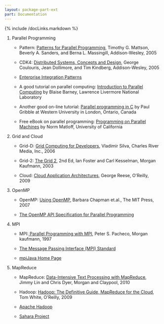 ```yaml
---
layout: package-part-ext
part: Documentation
---
```

{% include /docLinks.markdown %}


1. Parallel Programming

    * Pattern: [Patterns for Parallel Programming](http://www.pearson.ch/Informatik/Softwareentwicklung/EntwurfsmusterPatterns/1471/9780321228116/Patterns-for-Parallel-Programming.aspx), Timothy G. Mattson, Beverly A. Sanders, and Berna L. Massingill, Addison-Wesley, 2005

    * CDK4: [Distributed Systems, Concepts and Design](http://www.cdk4.net/contents/contents.html), George Coulouris, Jean Dollimore, and Tim Kindberg, Addison-Wesley, 2005

    * [Enterprise Integration Patterns](http://www.enterpriseintegrationpatterns.com/toc.html)

    * A good tutorial on parallel computing: [Introduction to Parallel Computing](https://computing.llnl.gov/tutorials/parallel_comp/) by Blaise Barney, Lawrence Livermore National Laboratory

    * Another good on-line tutorial: [Parallel programming in C](http://www.gribblelab.org/CBootcamp/A2_Parallel_Programming_in_C.html) by Paul Gribble at Western University in London, Ontario, Canada

    * Free eBook on parallel programming: [Programming on Parallel Machines](http://heather.cs.ucdavis.edu/parprocbook) by Norm Matloff, University of California

2. Grid and Cloud

    * Grid-D: [Grid Computing for Developers](http://www.delmarlearning.com/browse_product_detail.aspx?catid=21270&isbn=1584504242), Vladimir Silva, Charles River Media, Inc., 2006

    * Grid-2: [The Grid 2](http://www.elsevier.com/wps/find/bookdescription.cws_home/699905/description#description), 2nd Ed, Ian Foster and Carl Kesselman, Morgan Kaufmann, 2003

    * Cloud: [Cloud Application Architectures](http://oreilly.com/catalog/9780596156374), George Reese, O'Reilly, 2009

3. OpenMP

    * OpenMP: [Using OpenMP](http://mitpress.mit.edu/catalog/item/default.asp?ttype=2&tid=11387), Barbara Chapman et.al., The MIT Press, 2007

    * [The OpenMP API Specification for Parallel Programming](http://openmp.org/wp/)

4. MPI

    * MPI:[ Parallel Programming with MPI](http://nexus.cs.usfca.edu/mpi/), Peter S. Pacheco, Morgan kaufmann, 1997 

    * [The Message Passing Interface (MPI) Standard](http://www.mcs.anl.gov/research/projects/mpi/)

    * [mpiJava Home Page](http://www.hpjava.org/mpiJava.html)

5. MapReduce

    * MapReduce: [Data-Intensive Text Processing with MapReduce](http://www.umiacs.umd.edu/%7Ejimmylin/book.html), Jimmy Lin and Chris Dyer, Morgan and Claypool, 2010

    * Hadoop: [Hadoop: The Definitive Guide, MapReduce for the Cloud](http://oreilly.com/catalog/9780596521981), Tom White, O'Reilly, 2009

    * [Apache Hadoop](http://hadoop.apache.org/)

    * [Sahara Project](http://docs.openstack.org/developer/sahara/)


